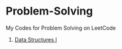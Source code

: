 # Problem-Solving
My Codes for Problem Solving on LeetCode


1. [Data Structures I](https://leetcode.com/study-plan/data-structure/?progress=xi21wcvr)
